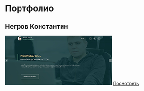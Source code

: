 # Портфолио
## Негров Константин

![mountains](resumeNA/images/photo_github.png "privew")                     [Посмотреть](https://kostasnegrov.github.io/resumeNA/ "Описание")
